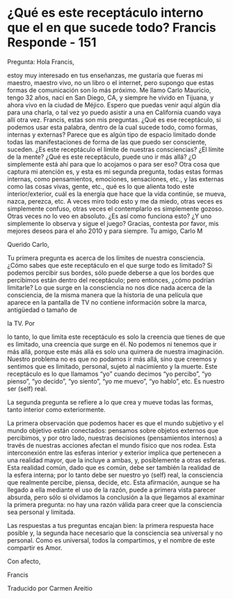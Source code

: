 # ¿Qué es este receptáculo interno que el en que sucede todo? Francis Responde - 151

Pregunta: Hola Francis,

estoy muy interesado en tus enseñanzas, me gustaría que fueras mi maestro, maestro vivo, no un libro o el internet, pero supongo que estas formas de comunicación son lo más próximo. Me llamo Carlo Mauricio, tengo 32 años, nací en San Diego, CA, y siempre he vivido en Tijuana, y ahora vivo en la ciudad de Méjico. Espero que puedas venir aquí algún día para una charla, o tal vez yo puedo asistir a una en California cuando vaya allí otra vez. Francis, estas son mis preguntas. ¿Qué es ese receptáculo, si podemos usar esta palabra, dentro de la cual sucede todo, como formas, internas y externas? Parece que es algún tipo de espacio limitado donde todas las manifestaciones de forma de las que puedo ser consciente, suceden. ¿Es este receptáculo el límite de nuestras consciencias? ¿El límite de la mente? ¿Qué es este receptáculo, puede uno ir más allá? ¿O simplemente está ahí para que lo acojamos o para ser eso? Otra cosa que captura mi atención es, y esta es mi segunda pregunta, todas estas formas internas, como pensamientos, emociones, sensaciones, etc., y las externas como las cosas vivas, gente, etc., qué es lo que alienta todo este interior/exterior, cuál es la energía que hace que la vida continúe, se mueva, nazca, perezca, etc. A veces miro todo esto y me da miedo, otras veces es simplemente confuso, otras veces el contemplarlo es simplemente gozoso. Otras veces no lo veo en absoluto. ¿Es así como funciona esto? ¿Y uno simplemente lo observa y sigue el juego? Gracias, contesta por favor, mis mejores deseos para el año 2010 y para siempre. Tu amigo, Carlo M

Querido Carlo,

Tu primera pregunta es acerca de los límites de nuestra consciencia. ¿Cómo sabes que este receptáculo en el que surge todo es limitado? Si podemos percibir sus bordes, sólo puede deberse a que los bordes que percibimos están dentro del receptáculo; pero entonces, ¿cómo podrían limitarle? Lo que surge en la consciencia no nos dice nada acerca de la consciencia, de la misma manera que la historia de una película que aparece en la pantalla de TV no contiene información sobre la marca, antigüedad o tamaño de 

la TV. Por

 lo tanto, lo que limita este receptáculo es solo la creencia que tienes de que es limitado, una creencia que surge en él. No podemos ni tenemos que ir más allá, porque este más allá es solo una quimera de nuestra imaginación. Nuestro problema no es que no podamos ir más allá, sino que creemos y sentimos que es limitado, personal, sujeto al nacimiento y la muerte. Este receptáculo es lo que llamamos “yo” cuando decimos “yo percibo”, “yo pienso”, “yo decido”, “yo siento”, “yo me muevo”, “yo hablo”, etc. Es nuestro ser (self) real.

La segunda pregunta se refiere a lo que crea y mueve todas las formas, tanto interior como exteriormente. 

La primera observación que podemos hacer es que el mundo subjetivo y el mundo objetivo están conectados: pensamos sobre objetos externos que percibimos, y por otro lado, nuestras decisiones (pensamientos internos) a través de nuestras acciones afectan el mundo físico que nos rodea. Esta interconexión entre las esferas interior y exterior implica que pertenecen a una realidad mayor, que la incluye a ambas, y, posiblemente a otras esferas. Esta realidad común, dado que es común, debe ser también la realidad de la esfera interna; por lo tanto debe ser nuestro yo (self) real, la consciencia que realmente percibe, piensa, decide, etc. Esta afirmación, aunque se ha llegado a ella mediante el uso de la razón, puede a primera vista parecer absurda, pero sólo si olvidamos la conclusión a la que llegamos al examinar la primera pregunta: no hay una razón válida para creer que la consciencia sea personal y limitada.

Las respuestas a tus preguntas encajan bien: la primera respuesta hace posible y, la segunda hace necesario que la consciencia sea universal y no personal. Como es universal, todos la compartimos, y el nombre de este compartir es Amor.

Con afecto,

Francis 

Traducido por Carmen Areitio

